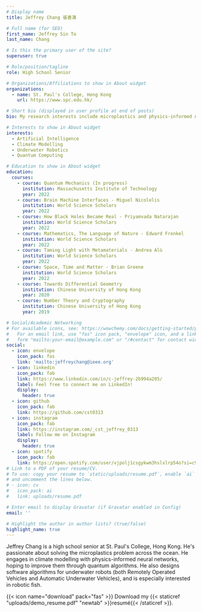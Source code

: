 ```yaml
---
# Display name
title: Jeffrey Chang 張善濤

# Full name (for SEO)
first_name: Jeffrey Sin To
last_name: Chang

# Is this the primary user of the site?
superuser: true

# Role/position/tagline
role: High School Senior 

# Organizations/Affiliations to show in About widget
organizations:
  - name: St. Paul's College, Hong Kong
    url: https://www.spc.edu.hk/

# Short bio (displayed in user profile at end of posts)
bio: My research interests include microplastics and physics-informed neural networks.

# Interests to show in About widget
interests:
  - Artificial Intelligence
  - Climate Modelling
  - Underwater Robotics
  - Quantum Computing

# Education to show in About widget
education:
  courses:
    - course: Quantum Mechanics (In progress)
      institution: Massachusetts Institute of Technology
      year: 2022
    - course: Brain Machine Interfaces - Miguel Nicolelis
      institution: World Science Scholars 
      year: 2022
    - course: How Black Holes Became Real - Priyamvada Natarajan
      institution: World Science Scholars
      year: 2022
    - course: Mathematics, The Language of Nature - Edward Frenkel
      institution: World Science Scholars
      year: 2022
    - course: Taming Light with Metamaterials - Andrea Alù
      institution: World Science Scholars
      year: 2022
    - course: Space, Time and Matter - Brian Greene
      institution: World Science Scholars
      year: 2022
    - course: Towards Differential Geometry
      institution: Chinese University of Hong Kong
      year: 2020
    - course: Number Theory and Cryptography
      institution: Chinese University of Hong Kong
      year: 2019

# Social/Academic Networking
# For available icons, see: https://wowchemy.com/docs/getting-started/page-builder/#icons
#   For an email link, use "fas" icon pack, "envelope" icon, and a link in the
#   form "mailto:your-email@example.com" or "/#contact" for contact widget.
social:
  - icon: envelope
    icon_pack: fas
    link: 'mailto:jeffreychang@ieee.org'
  - icon: linkedin
    icon_pack: fab
    link: https://www.linkedin.com/in/c-jeffrey-2b994a205/
    label: Feel free to connect me on LinkedIn!
    display:
      header: true
  - icon: github
    icon_pack: fab
    link: https://github.com/cst0313
  - icon: instagram
    icon_pack: fab
    link: https://instagram.com/_cst_jeffrey_0313
    label: Follow me on Instagram
    display:
      header: true
  - icon: spotify
    icon_pack: fab
    link: https://open.spotify.com/user/vjpolj1csgykwm3hslxlrp54o?si=c93b32b321a64c47
# Link to a PDF of your resume/CV.
# To use: copy your resume to `static/uploads/resume.pdf`, enable `ai` icons in `params.yaml`,
# and uncomment the lines below.
# - icon: cv
#   icon_pack: ai
#   link: uploads/resume.pdf

# Enter email to display Gravatar (if Gravatar enabled in Config)
email: ''

# Highlight the author in author lists? (true/false)
highlight_name: true
---
```


Jeffrey Chang is a high school senior at St. Paul's College, Hong Kong. He's passionate about solving the microplastics problem across the ocean. He engages in climate modelling with physics-informed neural networks, hoping to improve them through quantum algorithms. He also designs software algorithms for underwater robots (both Remotely Operated Vehicles and Automatic Underwater Vehicles), and is especially interested in robotic fish.


{{< icon name="download" pack="fas" >}} Download my {{< staticref "uploads/demo_resume.pdf" "newtab" >}}resumé{{< /staticref >}}.
